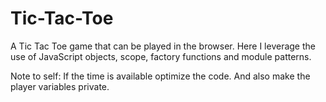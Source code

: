 # Tic-Tac-Toe
A Tic Tac Toe game that can be played in the browser. Here I leverage the use of JavaScript objects, scope, factory functions and module patterns. 

Note to self:
If the time is available optimize the code. And also make the player variables private.




